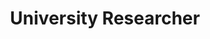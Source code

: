 ---
title: "University Researcher"
collection: portfolio
type: "Human-Technology Interaction"
venue: "Eindhoven University of Technology"
excerpt: "May 2020 - now"
location: "Eindhoven, Netherlands"
---
